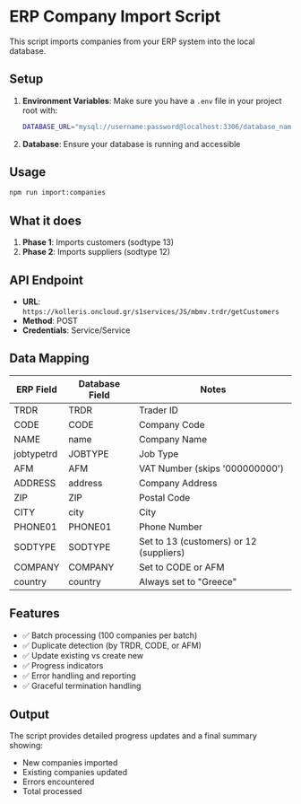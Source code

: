 # ERP Company Import Script

This script imports companies from your ERP system into the local database.

## Setup

1. **Environment Variables**: Make sure you have a `.env` file in your project root with:
   ```bash
   DATABASE_URL="mysql://username:password@localhost:3306/database_name"
   ```

2. **Database**: Ensure your database is running and accessible

## Usage

```bash
npm run import:companies
```

## What it does

1. **Phase 1**: Imports customers (sodtype 13)
2. **Phase 2**: Imports suppliers (sodtype 12)

## API Endpoint

- **URL**: `https://kolleris.oncloud.gr/s1services/JS/mbmv.trdr/getCustomers`
- **Method**: POST
- **Credentials**: Service/Service

## Data Mapping

| ERP Field | Database Field | Notes |
|-----------|----------------|-------|
| TRDR | TRDR | Trader ID |
| CODE | CODE | Company Code |
| NAME | name | Company Name |
| jobtypetrd | JOBTYPE | Job Type |
| AFM | AFM | VAT Number (skips '000000000') |
| ADDRESS | address | Company Address |
| ZIP | ZIP | Postal Code |
| CITY | city | City |
| PHONE01 | PHONE01 | Phone Number |
| SODTYPE | SODTYPE | Set to 13 (customers) or 12 (suppliers) |
| COMPANY | COMPANY | Set to CODE or AFM |
| country | country | Always set to "Greece" |

## Features

- ✅ Batch processing (100 companies per batch)
- ✅ Duplicate detection (by TRDR, CODE, or AFM)
- ✅ Update existing vs create new
- ✅ Progress indicators
- ✅ Error handling and reporting
- ✅ Graceful termination handling

## Output

The script provides detailed progress updates and a final summary showing:
- New companies imported
- Existing companies updated
- Errors encountered
- Total processed 